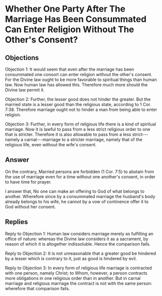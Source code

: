 # Whether One Party After The Marriage Has Been Consummated Can Enter Religion Without The Other's Consent?

## Objections

Objection 1: It would seem that even after the marriage has been consummated one consort can enter religion without the other's consent. For the Divine law ought to be more favorable to spiritual things than human law. Now human law has allowed this. Therefore much more should the Divine law permit it.

Objection 2: Further, the lesser good does not hinder the greater. But the married state is a lesser good than the religious state, according to 1 Cor. 7:38. Therefore marriage ought not to hinder a man from being able to enter religion.

Objection 3: Further, in every form of religious life there is a kind of spiritual marriage. Now it is lawful to pass from a less strict religious order to one that is stricter. Therefore it is also allowable to pass from a less strict---namely a carnal---marriage to a stricter marriage, namely that of the religious life, even without the wife's consent.

## Answer

On the contrary, Married persons are forbidden (1 Cor. 7:5) to abstain from the use of marriage even for a time without one another's consent, in order to have time for prayer.

I answer that, No one can make an offering to God of what belongs to another. Wherefore since by a consummated marriage the husband's body already belongs to his wife, he cannot by a vow of continence offer it to God without her consent.

## Replies

Reply to Objection 1: Human law considers marriage merely as fulfilling an office of nature: whereas the Divine law considers it as a sacrament, by reason of which it is altogether indissoluble. Hence the comparison fails.

Reply to Objection 2: It is not unreasonable that a greater good be hindered by a lesser which is contrary to it, just as good is hindered by evil.

Reply to Objection 3: In every form of religious life marriage is contracted with one person, namely Christ; to Whom, however, a person contracts more obligations in one religious order than in another. But in carnal marriage and religious marriage the contract is not with the same person: wherefore that comparison fails.